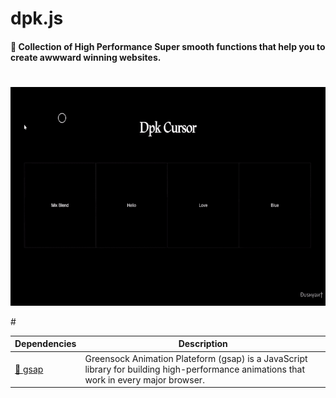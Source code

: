 # dpk.js
#### 🤍 Collection of High Performance Super smooth functions that help you to create awwward winning websites. 

#
<p align="center">        
    <a href="#">
        <img src="img/dpkCursor.gif" height="350">
    </a>
</p>
#


|Dependencies                  | Description                                                        |
| ----------------------- | ------------------------------------------------------------------ |
| [💚 gsap]               | Greensock Animation Plateform (gsap) is a JavaScript library for building high-performance animations that work in every major browser. |

[💚 gsap]:https://greensock.com/
                                        
